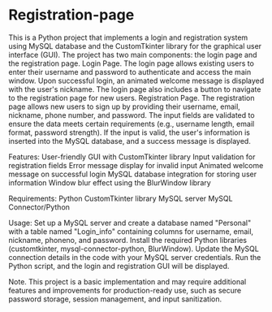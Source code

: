 # Registration-page

This is a Python project that implements a login and registration system using MySQL database and the CustomTkinter library for the graphical user interface (GUI). The project has two main components: the login page and the registration page.
Login Page.
The login page allows existing users to enter their username and password to authenticate and access the main window. Upon successful login, an animated welcome message is displayed with the user's nickname. The login page also includes a button to navigate to the registration page for new users.
Registration Page.
The registration page allows new users to sign up by providing their username, email, nickname, phone number, and password. The input fields are validated to ensure the data meets certain requirements (e.g., username length, email format, password strength). If the input is valid, the user's information is inserted into the MySQL database, and a success message is displayed.

Features:
User-friendly GUI with CustomTkinter library
Input validation for registration fields
Error message display for invalid input
Animated welcome message on successful login
MySQL database integration for storing user information
Window blur effect using the BlurWindow library

Requirements:
Python
CustomTkinter library
MySQL server
MySQL Connector/Python

Usage:
Set up a MySQL server and create a database named "Personal" with a table named "Login_info" containing columns for username, email, nickname, phoneno, and password.
Install the required Python libraries (customtkinter, mysql-connector-python, BlurWindow).
Update the MySQL connection details in the code with your MySQL server credentials.
Run the Python script, and the login and registration GUI will be displayed.

Note.
This project is a basic implementation and may require additional features and improvements for production-ready use, such as secure password storage, session management, and input sanitization.
